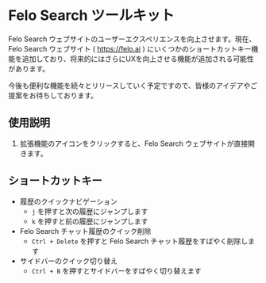 # Felo Search ツールキット

Felo Search ウェブサイトのユーザーエクスペリエンスを向上させます。現在、Felo Search ウェブサイト ( https://felo.ai ) にいくつかのショートカットキー機能を追加しており、将来的にはさらにUXを向上させる機能が追加される可能性があります。

今後も便利な機能を続々とリリースしていく予定ですので、皆様のアイデアやご提案をお待ちしております。

## 使用説明

1. 拡張機能のアイコンをクリックすると、Felo Search ウェブサイトが直接開きます。

## ショートカットキー

- 履歴のクイックナビゲーション
  - `j` を押すと次の履歴にジャンプします
  - `k` を押すと前の履歴にジャンプします
- Felo Search チャット履歴のクイック削除
  - `Ctrl + Delete` を押すと Felo Search チャット履歴をすばやく削除します
- サイドバーのクイック切り替え
  - `Ctrl + B` を押すとサイドバーをすばやく切り替えます
